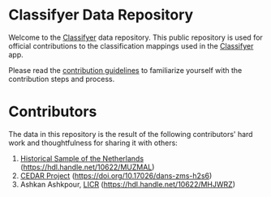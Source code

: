 # Classifyer Data Repository

Welcome to the [Classifyer](https://classifyer.app) data repository. This public repository is used for official contributions to the classification mappings used in the [Classifyer](https://classifyer.app) app.

Please read the [contribution guidelines](./CONTRIBUTING.md) to familiarize yourself with the contribution steps and process.

# Contributors

The data in this repository is the result of the following contributors' hard work and thoughtfulness for sharing it with others:
  1. [Historical Sample of the Netherlands](https://iisg.amsterdam/en/hsn) (<https://hdl.handle.net/10622/MUZMAL>)
  2. [CEDAR Project](https://github.com/CEDAR-project) (<https://doi.org/10.17026/dans-zms-h2s6>)
  3. Ashkan Ashkpour, [LICR](http://licr.io) (<https://hdl.handle.net/10622/MHJWRZ>)
